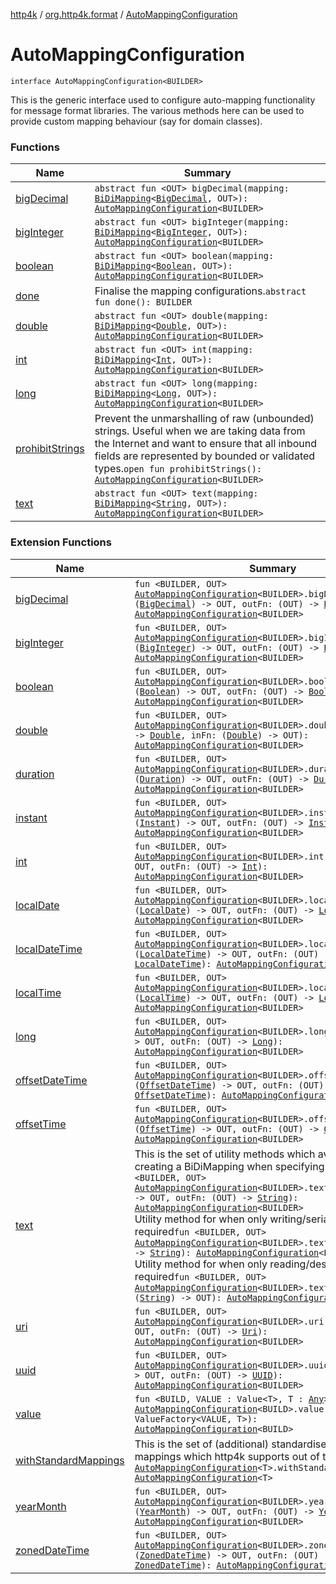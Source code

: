 [http4k](../../index.md) / [org.http4k.format](../index.md) / [AutoMappingConfiguration](./index.md)

# AutoMappingConfiguration

`interface AutoMappingConfiguration<BUILDER>`

This is the generic interface used to configure auto-mapping functionality for message format libraries.
The various methods here can be used to provide custom mapping behaviour (say for domain classes).

### Functions

| Name | Summary |
|---|---|
| [bigDecimal](big-decimal.md) | `abstract fun <OUT> bigDecimal(mapping: `[`BiDiMapping`](../../org.http4k.lens/-bi-di-mapping/index.md)`<`[`BigDecimal`](https://docs.oracle.com/javase/9/docs/api/java/math/BigDecimal.html)`, OUT>): `[`AutoMappingConfiguration`](./index.md)`<BUILDER>` |
| [bigInteger](big-integer.md) | `abstract fun <OUT> bigInteger(mapping: `[`BiDiMapping`](../../org.http4k.lens/-bi-di-mapping/index.md)`<`[`BigInteger`](https://docs.oracle.com/javase/9/docs/api/java/math/BigInteger.html)`, OUT>): `[`AutoMappingConfiguration`](./index.md)`<BUILDER>` |
| [boolean](boolean.md) | `abstract fun <OUT> boolean(mapping: `[`BiDiMapping`](../../org.http4k.lens/-bi-di-mapping/index.md)`<`[`Boolean`](https://kotlinlang.org/api/latest/jvm/stdlib/kotlin/-boolean/index.html)`, OUT>): `[`AutoMappingConfiguration`](./index.md)`<BUILDER>` |
| [done](done.md) | Finalise the mapping configurations.`abstract fun done(): BUILDER` |
| [double](double.md) | `abstract fun <OUT> double(mapping: `[`BiDiMapping`](../../org.http4k.lens/-bi-di-mapping/index.md)`<`[`Double`](https://kotlinlang.org/api/latest/jvm/stdlib/kotlin/-double/index.html)`, OUT>): `[`AutoMappingConfiguration`](./index.md)`<BUILDER>` |
| [int](int.md) | `abstract fun <OUT> int(mapping: `[`BiDiMapping`](../../org.http4k.lens/-bi-di-mapping/index.md)`<`[`Int`](https://kotlinlang.org/api/latest/jvm/stdlib/kotlin/-int/index.html)`, OUT>): `[`AutoMappingConfiguration`](./index.md)`<BUILDER>` |
| [long](long.md) | `abstract fun <OUT> long(mapping: `[`BiDiMapping`](../../org.http4k.lens/-bi-di-mapping/index.md)`<`[`Long`](https://kotlinlang.org/api/latest/jvm/stdlib/kotlin/-long/index.html)`, OUT>): `[`AutoMappingConfiguration`](./index.md)`<BUILDER>` |
| [prohibitStrings](prohibit-strings.md) | Prevent the unmarshalling of raw (unbounded) strings. Useful when we are taking data from the Internet and want to ensure that all inbound fields are represented by bounded or validated types.`open fun prohibitStrings(): `[`AutoMappingConfiguration`](./index.md)`<BUILDER>` |
| [text](text.md) | `abstract fun <OUT> text(mapping: `[`BiDiMapping`](../../org.http4k.lens/-bi-di-mapping/index.md)`<`[`String`](https://kotlinlang.org/api/latest/jvm/stdlib/kotlin/-string/index.html)`, OUT>): `[`AutoMappingConfiguration`](./index.md)`<BUILDER>` |

### Extension Functions

| Name | Summary |
|---|---|
| [bigDecimal](../big-decimal.md) | `fun <BUILDER, OUT> `[`AutoMappingConfiguration`](./index.md)`<BUILDER>.bigDecimal(inFn: (`[`BigDecimal`](https://docs.oracle.com/javase/9/docs/api/java/math/BigDecimal.html)`) -> OUT, outFn: (OUT) -> `[`BigDecimal`](https://docs.oracle.com/javase/9/docs/api/java/math/BigDecimal.html)`): `[`AutoMappingConfiguration`](./index.md)`<BUILDER>` |
| [bigInteger](../big-integer.md) | `fun <BUILDER, OUT> `[`AutoMappingConfiguration`](./index.md)`<BUILDER>.bigInteger(inFn: (`[`BigInteger`](https://docs.oracle.com/javase/9/docs/api/java/math/BigInteger.html)`) -> OUT, outFn: (OUT) -> `[`BigInteger`](https://docs.oracle.com/javase/9/docs/api/java/math/BigInteger.html)`): `[`AutoMappingConfiguration`](./index.md)`<BUILDER>` |
| [boolean](../boolean.md) | `fun <BUILDER, OUT> `[`AutoMappingConfiguration`](./index.md)`<BUILDER>.boolean(inFn: (`[`Boolean`](https://kotlinlang.org/api/latest/jvm/stdlib/kotlin/-boolean/index.html)`) -> OUT, outFn: (OUT) -> `[`Boolean`](https://kotlinlang.org/api/latest/jvm/stdlib/kotlin/-boolean/index.html)`): `[`AutoMappingConfiguration`](./index.md)`<BUILDER>` |
| [double](../double.md) | `fun <BUILDER, OUT> `[`AutoMappingConfiguration`](./index.md)`<BUILDER>.double(outFn: (OUT) -> `[`Double`](https://kotlinlang.org/api/latest/jvm/stdlib/kotlin/-double/index.html)`, inFn: (`[`Double`](https://kotlinlang.org/api/latest/jvm/stdlib/kotlin/-double/index.html)`) -> OUT): `[`AutoMappingConfiguration`](./index.md)`<BUILDER>` |
| [duration](../duration.md) | `fun <BUILDER, OUT> `[`AutoMappingConfiguration`](./index.md)`<BUILDER>.duration(inFn: (`[`Duration`](https://docs.oracle.com/javase/9/docs/api/java/time/Duration.html)`) -> OUT, outFn: (OUT) -> `[`Duration`](https://docs.oracle.com/javase/9/docs/api/java/time/Duration.html)`): `[`AutoMappingConfiguration`](./index.md)`<BUILDER>` |
| [instant](../instant.md) | `fun <BUILDER, OUT> `[`AutoMappingConfiguration`](./index.md)`<BUILDER>.instant(inFn: (`[`Instant`](https://docs.oracle.com/javase/9/docs/api/java/time/Instant.html)`) -> OUT, outFn: (OUT) -> `[`Instant`](https://docs.oracle.com/javase/9/docs/api/java/time/Instant.html)`): `[`AutoMappingConfiguration`](./index.md)`<BUILDER>` |
| [int](../int.md) | `fun <BUILDER, OUT> `[`AutoMappingConfiguration`](./index.md)`<BUILDER>.int(inFn: (`[`Int`](https://kotlinlang.org/api/latest/jvm/stdlib/kotlin/-int/index.html)`) -> OUT, outFn: (OUT) -> `[`Int`](https://kotlinlang.org/api/latest/jvm/stdlib/kotlin/-int/index.html)`): `[`AutoMappingConfiguration`](./index.md)`<BUILDER>` |
| [localDate](../local-date.md) | `fun <BUILDER, OUT> `[`AutoMappingConfiguration`](./index.md)`<BUILDER>.localDate(inFn: (`[`LocalDate`](https://docs.oracle.com/javase/9/docs/api/java/time/LocalDate.html)`) -> OUT, outFn: (OUT) -> `[`LocalDate`](https://docs.oracle.com/javase/9/docs/api/java/time/LocalDate.html)`): `[`AutoMappingConfiguration`](./index.md)`<BUILDER>` |
| [localDateTime](../local-date-time.md) | `fun <BUILDER, OUT> `[`AutoMappingConfiguration`](./index.md)`<BUILDER>.localDateTime(inFn: (`[`LocalDateTime`](https://docs.oracle.com/javase/9/docs/api/java/time/LocalDateTime.html)`) -> OUT, outFn: (OUT) -> `[`LocalDateTime`](https://docs.oracle.com/javase/9/docs/api/java/time/LocalDateTime.html)`): `[`AutoMappingConfiguration`](./index.md)`<BUILDER>` |
| [localTime](../local-time.md) | `fun <BUILDER, OUT> `[`AutoMappingConfiguration`](./index.md)`<BUILDER>.localTime(inFn: (`[`LocalTime`](https://docs.oracle.com/javase/9/docs/api/java/time/LocalTime.html)`) -> OUT, outFn: (OUT) -> `[`LocalTime`](https://docs.oracle.com/javase/9/docs/api/java/time/LocalTime.html)`): `[`AutoMappingConfiguration`](./index.md)`<BUILDER>` |
| [long](../long.md) | `fun <BUILDER, OUT> `[`AutoMappingConfiguration`](./index.md)`<BUILDER>.long(inFn: (`[`Long`](https://kotlinlang.org/api/latest/jvm/stdlib/kotlin/-long/index.html)`) -> OUT, outFn: (OUT) -> `[`Long`](https://kotlinlang.org/api/latest/jvm/stdlib/kotlin/-long/index.html)`): `[`AutoMappingConfiguration`](./index.md)`<BUILDER>` |
| [offsetDateTime](../offset-date-time.md) | `fun <BUILDER, OUT> `[`AutoMappingConfiguration`](./index.md)`<BUILDER>.offsetDateTime(inFn: (`[`OffsetDateTime`](https://docs.oracle.com/javase/9/docs/api/java/time/OffsetDateTime.html)`) -> OUT, outFn: (OUT) -> `[`OffsetDateTime`](https://docs.oracle.com/javase/9/docs/api/java/time/OffsetDateTime.html)`): `[`AutoMappingConfiguration`](./index.md)`<BUILDER>` |
| [offsetTime](../offset-time.md) | `fun <BUILDER, OUT> `[`AutoMappingConfiguration`](./index.md)`<BUILDER>.offsetTime(inFn: (`[`OffsetTime`](https://docs.oracle.com/javase/9/docs/api/java/time/OffsetTime.html)`) -> OUT, outFn: (OUT) -> `[`OffsetTime`](https://docs.oracle.com/javase/9/docs/api/java/time/OffsetTime.html)`): `[`AutoMappingConfiguration`](./index.md)`<BUILDER>` |
| [text](../text.md) | This is the set of utility methods which avoid the noise of creating a BiDiMapping when specifying mappings.`fun <BUILDER, OUT> `[`AutoMappingConfiguration`](./index.md)`<BUILDER>.text(inFn: (`[`String`](https://kotlinlang.org/api/latest/jvm/stdlib/kotlin/-string/index.html)`) -> OUT, outFn: (OUT) -> `[`String`](https://kotlinlang.org/api/latest/jvm/stdlib/kotlin/-string/index.html)`): `[`AutoMappingConfiguration`](./index.md)`<BUILDER>`<br>Utility method for when only writing/serialization is required`fun <BUILDER, OUT> `[`AutoMappingConfiguration`](./index.md)`<BUILDER>.text(mapping: (OUT) -> `[`String`](https://kotlinlang.org/api/latest/jvm/stdlib/kotlin/-string/index.html)`): `[`AutoMappingConfiguration`](./index.md)`<BUILDER>`<br>Utility method for when only reading/deserialization is required`fun <BUILDER, OUT> `[`AutoMappingConfiguration`](./index.md)`<BUILDER>.text(mapping: (`[`String`](https://kotlinlang.org/api/latest/jvm/stdlib/kotlin/-string/index.html)`) -> OUT): `[`AutoMappingConfiguration`](./index.md)`<BUILDER>` |
| [uri](../uri.md) | `fun <BUILDER, OUT> `[`AutoMappingConfiguration`](./index.md)`<BUILDER>.uri(inFn: (`[`Uri`](../../org.http4k.core/-uri/index.md)`) -> OUT, outFn: (OUT) -> `[`Uri`](../../org.http4k.core/-uri/index.md)`): `[`AutoMappingConfiguration`](./index.md)`<BUILDER>` |
| [uuid](../uuid.md) | `fun <BUILDER, OUT> `[`AutoMappingConfiguration`](./index.md)`<BUILDER>.uuid(inFn: (`[`UUID`](https://docs.oracle.com/javase/9/docs/api/java/util/UUID.html)`) -> OUT, outFn: (OUT) -> `[`UUID`](https://docs.oracle.com/javase/9/docs/api/java/util/UUID.html)`): `[`AutoMappingConfiguration`](./index.md)`<BUILDER>` |
| [value](../value.md) | `fun <BUILD, VALUE : Value<T>, T : `[`Any`](https://kotlinlang.org/api/latest/jvm/stdlib/kotlin/-any/index.html)`> `[`AutoMappingConfiguration`](./index.md)`<BUILD>.value(fn: ValueFactory<VALUE, T>): `[`AutoMappingConfiguration`](./index.md)`<BUILD>` |
| [withStandardMappings](../with-standard-mappings.md) | This is the set of (additional) standardised string &lt;-&gt; type mappings which http4k supports out of the box.`fun <T> `[`AutoMappingConfiguration`](./index.md)`<T>.withStandardMappings(): `[`AutoMappingConfiguration`](./index.md)`<T>` |
| [yearMonth](../year-month.md) | `fun <BUILDER, OUT> `[`AutoMappingConfiguration`](./index.md)`<BUILDER>.yearMonth(inFn: (`[`YearMonth`](https://docs.oracle.com/javase/9/docs/api/java/time/YearMonth.html)`) -> OUT, outFn: (OUT) -> `[`YearMonth`](https://docs.oracle.com/javase/9/docs/api/java/time/YearMonth.html)`): `[`AutoMappingConfiguration`](./index.md)`<BUILDER>` |
| [zonedDateTime](../zoned-date-time.md) | `fun <BUILDER, OUT> `[`AutoMappingConfiguration`](./index.md)`<BUILDER>.zonedDateTime(inFn: (`[`ZonedDateTime`](https://docs.oracle.com/javase/9/docs/api/java/time/ZonedDateTime.html)`) -> OUT, outFn: (OUT) -> `[`ZonedDateTime`](https://docs.oracle.com/javase/9/docs/api/java/time/ZonedDateTime.html)`): `[`AutoMappingConfiguration`](./index.md)`<BUILDER>` |

